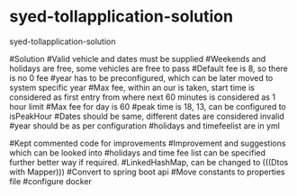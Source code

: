 # syed-tollapplication-solution
syed-tollapplication-solution

#Solution
#Valid vehicle and dates must be supplied
#Weekends and holidays are free, some vehicles are free to pass
#Default fee is 8, so there is no 0 fee
#year has to be preconfigured, which can be later moved to system specific year
#Max fee, within an our is taken, start time is considered as first entry from where next 60 minutes is considered as 1 hour limit
#Max fee for day is 60
#peak time is 18, 13, can be configured to isPeakHour
#Dates should be same, different dates are considered invalid
#year should be as per configuration
#holidays and timefeelist are in yml

#Kept commented code for improvements
#Improvement and suggestions which can be looked into
#holidays and time fee list can be specified further better way if required.
#LinkedHashMap, can be changed to (((Dtos with Mapper)))
#Convert to spring boot api
#Move constants to properties file
#configure docker


